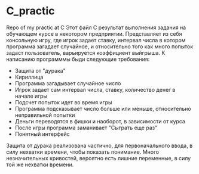 # C_practic
Repo of my practic at C
Этот файл С результат выполнения задания на обучающем курсе в некотором предприятии. 
Представляет из себя консольную игру, где игрок задает ставку, интервал числа в котором программа загадает случайное, и относительно того как много попыток задаст пользователь, варьируется коэффициент выйгрыша.
К написанию программмы быди следующие требования:
- Защита от "дурака"
- Кириллица
- Программа загадывает случайное число
- Игрок задает сам интервал числа, ставку, количество денег в начале игры
- Подсчет попыток идет во время игры
- Программа подсказывает число больше или меньше, относительно неправильной попытки
- Деньги переводятся в фишки и наоборот, в зависимости от курса
- После игры программа заманивает "Сыграть еще раз"
- Понятный интерфейс

Защита от дурака реализована частично, для первоначального ввода, в силу нехватки времени, чтобы показать понимание.
Много незначительных кривостей, вероятно есть лишние переменные, в силу той же нехватки времени.
